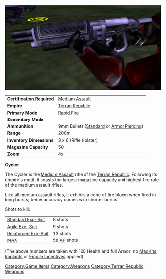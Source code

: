 ![](images/Cycler.jpg "Cycler.jpg")

|                            |                                                                                            |
| -------------------------- | ------------------------------------------------------------------------------------------ |
| **Certification Required** | [Medium Assault](Medium_Assault.md)                                                        |
| **Empire**                 | [Terran Republic](Terran_Republic.md)                                                      |
| **Primary Mode**           | Rapid Fire                                                                                 |
| **Secondary Mode**         | \-                                                                                         |
| **Ammunition**             | 9mm Bullets ([Standard](9mm_Bullet.md) or [Armor Piercing](Armour_Piercing_9mm_Bullet.md)) |
| **Range**                  | 200m                                                                                       |
| **Inventory Dimensions**   | 3 x 6 (Rifle Holster)                                                                      |
| **Magazine Capacity**      | 50                                                                                         |
| **Zoom**                   | 4x                                                                                         |

**Cycler**

The Cycler is the [Medium Assault](Medium_Assault.md) rifle of
the [Terran Republic](Terran_Republic.md). Following its
empire's motif, it boasts the largest magazine capacity and highest fire
rate of the medium assault rifles.

Like all medium assault rifles, it exhibits a cone of fire bloom when
fired in long bursts; better accuracy comes with shorter bursts.

Shots to kill:

|                                               |                                  |
| --------------------------------------------- | -------------------------------- |
| [Standard Exo-Suit](Standard_Exo-Suit.md)     | 8 shots                          |
| [Agile Exo-Suit](Agile_Exo-Suit.md)           | 9 shots                          |
| [Reinforced Exo-Suit](Reinforced_Exo-Suit.md) | 13 shots                         |
| [MAX](Mechanized_Assault_Exo-Suit.md)         | 58 [AP](Armor_Piercing.md) shots |

(The above numbers are taken with 100 Health and full Armor; no
[MedKits](MedKit.md), [Implants](Implants.md) or [Empire
Incentives](Empire_Incentives.md) applied)

[Category:Game Items](Category:Game_Items.md)
[Category:Weapons](Category:Weapons.md) [Category:Terran
Republic Weapons](Category:Terran_Republic_Weapons.md)

